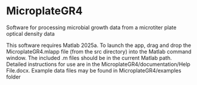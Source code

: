 # MicroplateGR4

Software for processing microbial growth data from a microtiter plate optical density data

This software requires Matlab 2025a. To launch the app, drag and drop the MicroplateGR4.mlapp file (from the src directory) into the Matlab command window. The included .m files should be in the current Matlab path.  
Detailed instructions for use are in the MicroplateGR4/documentation/Help File.docx.
Example data files may be found in MicroplateGR4/examples folder
